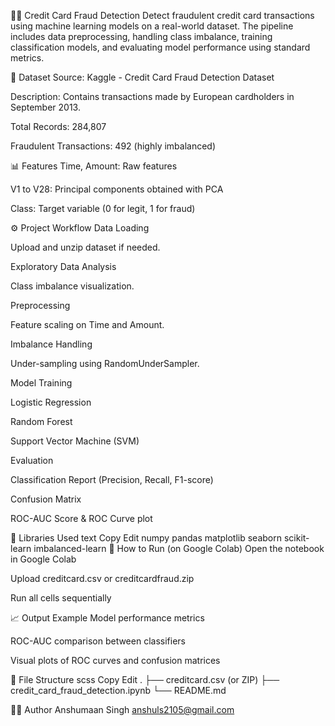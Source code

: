 🕵️‍♂️ Credit Card Fraud Detection
Detect fraudulent credit card transactions using machine learning models on a real-world dataset. The pipeline includes data preprocessing, handling class imbalance, training classification models, and evaluating model performance using standard metrics.

📂 Dataset
Source: Kaggle - Credit Card Fraud Detection Dataset

Description: Contains transactions made by European cardholders in September 2013.

Total Records: 284,807

Fraudulent Transactions: 492 (highly imbalanced)

📊 Features
Time, Amount: Raw features

V1 to V28: Principal components obtained with PCA

Class: Target variable (0 for legit, 1 for fraud)

⚙️ Project Workflow
Data Loading

Upload and unzip dataset if needed.

Exploratory Data Analysis

Class imbalance visualization.

Preprocessing

Feature scaling on Time and Amount.

Imbalance Handling

Under-sampling using RandomUnderSampler.

Model Training

Logistic Regression

Random Forest

Support Vector Machine (SVM)

Evaluation

Classification Report (Precision, Recall, F1-score)

Confusion Matrix

ROC-AUC Score & ROC Curve plot

🧪 Libraries Used
text
Copy
Edit
numpy
pandas
matplotlib
seaborn
scikit-learn
imbalanced-learn
🚀 How to Run (on Google Colab)
Open the notebook in Google Colab

Upload creditcard.csv or creditcardfraud.zip

Run all cells sequentially

📈 Output Example
Model performance metrics

ROC-AUC comparison between classifiers

Visual plots of ROC curves and confusion matrices

📁 File Structure
scss
Copy
Edit
.
├── creditcard.csv (or ZIP)
├── credit_card_fraud_detection.ipynb
└── README.md

🧑‍💻 Author
Anshumaan Singh
anshuls2105@gmail.com
